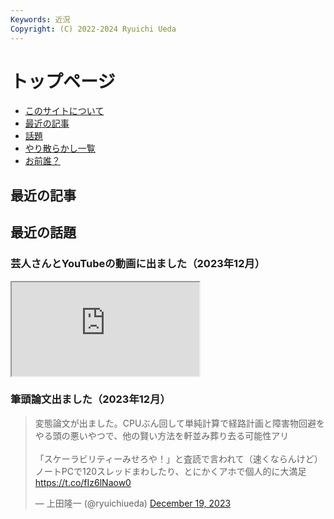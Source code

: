 ```yaml
---
Keywords: 近況
Copyright: (C) 2022-2024 Ryuichi Ueda
---
```


# トップページ

* [<i class="fa-solid fa-user"></i> このサイトについて](#thissite)
* [<i class="fa-solid fa-pen"></i> 最近の記事](#latest)
* [<i class="fa-solid fa-newspaper"></i> 話題](#news)
* [やり散らかし一覧](#activity)
* [お前誰？](/?page=news)


<div class="row">
    <div class="col-md-6">
        <h2 id="latest"><i class="fa-solid fa-pen"></i> 最近の記事</h2>
        <!--TOP10-->
    </div>
    <div class="col-md-6">
      <h2 id="news"><i class="fa-solid fa-newspaper"></i> 最近の話題</h2>
      <h3 id="dokoiku">芸人さんとYouTubeの動画に出ました（2023年12月）</h3>
      <div class="ratio" style="--bs-aspect-ratio: 50%; width: 300px;">
        <iframe src="https://www.youtube.com/embed/xqd9UoAft2Q"></iframe>
      </div>
      <h3 id="journal">筆頭論文出ました（2023年12月）</h3>
      <blockquote class="twitter-tweet"><p lang="ja" dir="ltr">変態論文が出ました。CPUぶん回して単純計算で経路計画と障害物回避をやる頭の悪いやつで、他の賢い方法を軒並み葬り去る可能性アリ<br><br>「スケーラビリティーみせろや！」と査読で言われて（速くならんけど）ノートPCで120スレッドまわしたり、とにかくアホで個人的に大満足<a href="https://t.co/fIz6lNaow0">https://t.co/fIz6lNaow0</a></p>&mdash; 上田隆一 (@ryuichiueda) <a href="https://twitter.com/ryuichiueda/status/1737241838321553868?ref_src=twsrc%5Etfw">December 19, 2023</a></blockquote> <script async src="https://platform.twitter.com/widgets.js" charset="utf-8"></script>
    </div>
</div>
